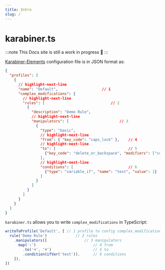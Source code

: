 ```yaml
---
title: Intro
slug: /
---
```


# karabiner.ts

:::note 
This Docs site is still a work in progress 🚧
:::

[Karabiner-Elements](https://karabiner-elements.pqrs.org/) configuration file is
in JSON format as:

```json title="~/.config/karabiner/karabiner.json"
{
  "profiles": [
    {
      // highlight-next-line
      "name": "Default",                    // 1
      "complex_modifications": {
        // highlight-next-line
        "rules": [                              // 2
          {
            "description": "Demo Rule",
            // highlight-next-line
            "manipulators": [                       // 3
              {
                "type": "basic",
                // highlight-next-line
                "from": { "key_code": "caps_lock" },    // 4
                // highlight-next-line
                "to": [                                 // 5
                  {"key_code": "delete_or_backspace", "modifiers": ["command"]}
                ],
                // highlight-next-line
                "conditions": [                         // 6
                  {"type": "variable_if", "name": "test", "value": 1}
                ]
              }
            ]
          }
        ]
      }
    }
  ]
}
```

`karabiner.ts` allows you to write `complex_modifications` in TypeScript:

```typescript
writeToProfile('Default', [ // 1 profile to config complex_modifications
  rule('Demo Rule')             // 2 rules
    .manipulators([                 // 3 manipulators
      map('⇪')                          // 4 from
        .to('⌫', '⌘')                   // 5 to
        .condition(ifVar('test')),      // 6 conditions
    ]),
])
```
